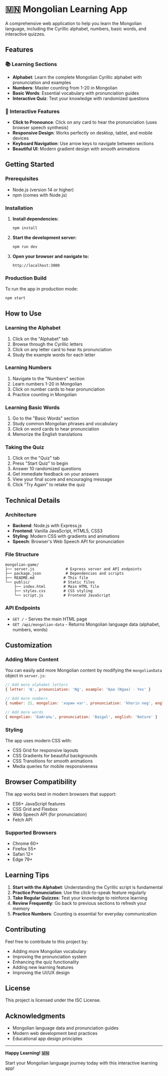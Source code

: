 # 🇲🇳 Mongolian Learning App

A comprehensive web application to help you learn the Mongolian language, including the Cyrillic alphabet, numbers, basic words, and interactive quizzes.

## Features

### 📚 Learning Sections

- **Alphabet**: Learn the complete Mongolian Cyrillic alphabet with pronunciation and examples
- **Numbers**: Master counting from 1-20 in Mongolian
- **Basic Words**: Essential vocabulary with pronunciation guides
- **Interactive Quiz**: Test your knowledge with randomized questions

### 🎯 Interactive Features

- **Click to Pronounce**: Click on any card to hear the pronunciation (uses browser speech synthesis)
- **Responsive Design**: Works perfectly on desktop, tablet, and mobile devices
- **Keyboard Navigation**: Use arrow keys to navigate between sections
- **Beautiful UI**: Modern gradient design with smooth animations

## Getting Started

### Prerequisites

- Node.js (version 14 or higher)
- npm (comes with Node.js)

### Installation

1. **Install dependencies:**

   ```bash
   npm install
   ```

2. **Start the development server:**

   ```bash
   npm run dev
   ```

3. **Open your browser and navigate to:**
   ```
   http://localhost:3000
   ```

### Production Build

To run the app in production mode:

```bash
npm start
```

## How to Use

### Learning the Alphabet

1. Click on the "Alphabet" tab
2. Browse through the Cyrillic letters
3. Click on any letter card to hear its pronunciation
4. Study the example words for each letter

### Learning Numbers

1. Navigate to the "Numbers" section
2. Learn numbers 1-20 in Mongolian
3. Click on number cards to hear pronunciation
4. Practice counting in Mongolian

### Learning Basic Words

1. Go to the "Basic Words" section
2. Study common Mongolian phrases and vocabulary
3. Click on word cards to hear pronunciation
4. Memorize the English translations

### Taking the Quiz

1. Click on the "Quiz" tab
2. Press "Start Quiz" to begin
3. Answer 10 randomized questions
4. Get immediate feedback on your answers
5. View your final score and encouraging message
6. Click "Try Again" to retake the quiz

## Technical Details

### Architecture

- **Backend**: Node.js with Express.js
- **Frontend**: Vanilla JavaScript, HTML5, CSS3
- **Styling**: Modern CSS with gradients and animations
- **Speech**: Browser's Web Speech API for pronunciation

### File Structure

```
mongolian-game/
├── server.js              # Express server and API endpoints
├── package.json           # Dependencies and scripts
├── README.md             # This file
└── public/               # Static files
    ├── index.html        # Main HTML file
    ├── styles.css        # CSS styling
    └── script.js         # Frontend JavaScript
```

### API Endpoints

- `GET /` - Serves the main HTML page
- `GET /api/mongolian-data` - Returns Mongolian language data (alphabet, numbers, words)

## Customization

### Adding More Content

You can easily add more Mongolian content by modifying the `mongolianData` object in `server.js`:

```javascript
// Add more alphabet letters
{ letter: 'Ң', pronunciation: 'Ng', example: 'Ңаа (Ngaa) - Yes' }

// Add more numbers
{ number: 21, mongolian: 'хорин нэг', pronunciation: 'khorin neg', english: 'twenty-one' }

// Add more words
{ mongolian: 'Байгаль', pronunciation: 'Baigal', english: 'Nature' }
```

### Styling

The app uses modern CSS with:

- CSS Grid for responsive layouts
- CSS Gradients for beautiful backgrounds
- CSS Transitions for smooth animations
- Media queries for mobile responsiveness

## Browser Compatibility

The app works best in modern browsers that support:

- ES6+ JavaScript features
- CSS Grid and Flexbox
- Web Speech API (for pronunciation)
- Fetch API

### Supported Browsers

- Chrome 60+
- Firefox 55+
- Safari 12+
- Edge 79+

## Learning Tips

1. **Start with the Alphabet**: Understanding the Cyrillic script is fundamental
2. **Practice Pronunciation**: Use the click-to-speak feature regularly
3. **Take Regular Quizzes**: Test your knowledge to reinforce learning
4. **Review Frequently**: Go back to previous sections to refresh your memory
5. **Practice Numbers**: Counting is essential for everyday communication

## Contributing

Feel free to contribute to this project by:

- Adding more Mongolian vocabulary
- Improving the pronunciation system
- Enhancing the quiz functionality
- Adding new learning features
- Improving the UI/UX design

## License

This project is licensed under the ISC License.

## Acknowledgments

- Mongolian language data and pronunciation guides
- Modern web development best practices
- Educational app design principles

---

**Happy Learning! 🇲🇳**

Start your Mongolian language journey today with this interactive learning app!
